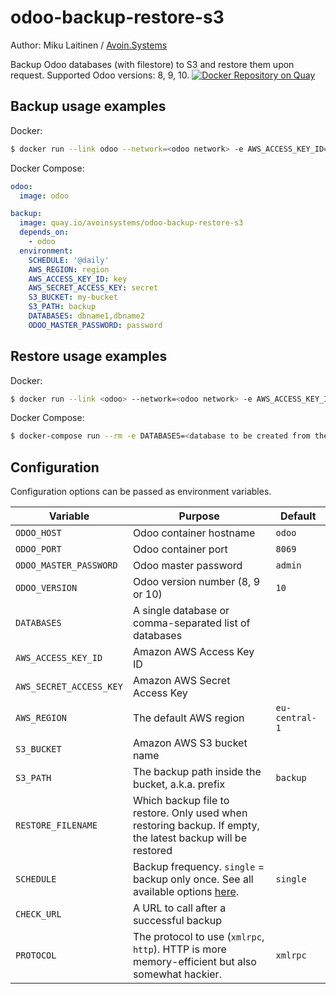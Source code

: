 # odoo-backup-restore-s3
Author: Miku Laitinen / [Avoin.Systems](https://avoin.systems)

Backup Odoo databases (with filestore) to S3 and restore them upon request. Supported Odoo versions: 8, 9, 10.
[![Docker Repository on Quay](https://quay.io/repository/avoinsystems/odoo-backup-restore-s3/status "Docker Repository on Quay")](https://quay.io/repository/avoinsystems/odoo-backup-restore-s3)

## Backup usage examples

Docker:
```sh
$ docker run --link odoo --network=<odoo network> -e AWS_ACCESS_KEY_ID=<key> -e AWS_SECRET_ACCESS_KEY=<secret> -e S3_BUCKET=<my-bucket> -e S3_PREFIX=<backup> -e ODOO_MASTER_PASSWORD=<password> -e DATABASES=<comma-separated list of database names> -e SCHEDULE=<backup frequency> quay.io/avoinsystems/odoo-backup-restore-s3
```

Docker Compose:
```yaml
odoo:
  image: odoo

backup:
  image: quay.io/avoinsystems/odoo-backup-restore-s3
  depends_on:
    - odoo
  environment:
    SCHEDULE: '@daily'
    AWS_REGION: region
    AWS_ACCESS_KEY_ID: key
    AWS_SECRET_ACCESS_KEY: secret
    S3_BUCKET: my-bucket
    S3_PATH: backup
    DATABASES: dbname1,dbname2
    ODOO_MASTER_PASSWORD: password

```

## Restore usage examples
Docker:
```sh
$ docker run --link <odoo> --network=<odoo network> -e AWS_ACCESS_KEY_ID=<key> -e AWS_SECRET_ACCESS_KEY=<secret> -e S3_BUCKET=<my-bucket> -e S3_PREFIX=<backup> -e ODOO_MASTER_PASSWORD=<password> -e DATABASES=<database to be created from the backup> -e SCHEDULE=<backup frequency> quay.io/avoinsystems/odoo-backup-restore-s3 restore
```

Docker Compose:
```sh
$ docker-compose run --rm -e DATABASES=<database to be created from the backup> backup restore
```

## Configuration

Configuration options can be passed as environment variables.

| Variable                | Purpose                   |Default   |
| ----------------------- | ------------------------- | -------- |
| `ODOO_HOST`             | Odoo container hostname   | `odoo`   |
| `ODOO_PORT`             | Odoo container port       | `8069`   |
| `ODOO_MASTER_PASSWORD`  | Odoo master password      | `admin`  |
| `ODOO_VERSION`          | Odoo version number (8, 9 or 10) | `10` |
| `DATABASES`             | A single database or comma-separated list of databases   |   |
| `AWS_ACCESS_KEY_ID`     | Amazon AWS Access Key ID  |          |
| `AWS_SECRET_ACCESS_KEY` | Amazon AWS Secret Access Key |       |
| `AWS_REGION`            | The default AWS region       |`eu-central-1`   |
| `S3_BUCKET`             | Amazon AWS S3 bucket name    |  |
| `S3_PATH`               | The backup path inside the bucket, a.k.a. prefix   |`backup`   |
| `RESTORE_FILENAME`      | Which backup file to restore. Only used when restoring backup.  If empty, the latest backup will be restored |   |
| `SCHEDULE`              | Backup frequency. `single` = backup only once. See all available options [here](http://godoc.org/github.com/robfig/cron#hdr-Predefined_schedules).  |`single`   |
| `CHECK_URL`             | A URL to call after a successful backup   |   |
| `PROTOCOL`              | The protocol to use (`xmlrpc`, `http`). HTTP is more memory-efficient but also somewhat hackier. | `xmlrpc` |
